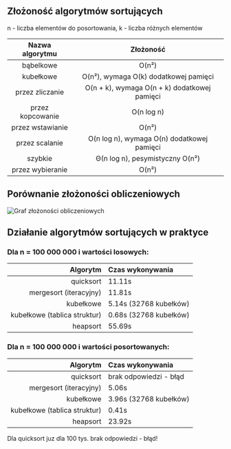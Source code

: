 ## Złożoność algorytmów sortujących

n - liczba elementów do posortowania,
k - liczba różnych elementów

| Nazwa algorytmu  |                  Złożoność                   |
| :--------------: | :------------------------------------------: |
|    bąbelkowe     |                    O(n²)                     |
|    kubełkowe     |    O(n²), wymaga O(k) dodatkowej pamięci     |
| przez zliczanie  | O(n + k), wymaga O(n + k) dodatkowej pamięci |
| przez kopcowanie |                  O(n log n)                  |
| przez wstawianie |                    O(n²)                     |
|  przez scalanie  |  O(n log n), wymaga O(n) dodatkowej pamięci  |
|     szybkie      |       Θ(n log n), pesymistyczny O(n²)        |
| przez wybieranie |                    O(n²)                     |

## Porównanie złożoności obliczeniowych

![Graf złożoności obliczeniowych](https://upload.wikimedia.org/wikipedia/commons/thumb/7/7e/Comparison_computational_complexity.svg/1024px-Comparison_computational_complexity.svg.png)

## Działanie algorytmów sortujących w praktyce

### Dla n = 100 000 000 i wartości losowych:

|                     Algorytm | Czas wykonywania       |
| ---------------------------: | :--------------------- |
|                    quicksort | 11.11s                 |
|       mergesort (iteracyjny) | 11.81s                 |
|                    kubełkowe | 5.14s (32768 kubełków) |
| kubełkowe (tablica struktur) | 0.68s (32768 kubełków) |
|                     heapsort | 55.69s                 |

### Dla n = 100 000 000 i wartości posortowanych:

|                     Algorytm | Czas wykonywania       |
| ---------------------------: | :--------------------- |
|                    quicksort | brak odpowiedzi - błąd |
|       mergesort (iteracyjny) | 5.06s                  |
|                    kubełkowe | 3.96s (32768 kubełków) |
| kubełkowe (tablica struktur) | 0.41s                  |
|                     heapsort | 23.92s                 |

Dla quicksort juz dla 100 tys. brak odpowiedzi - błąd!